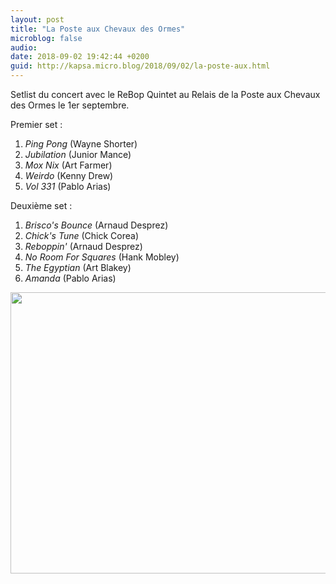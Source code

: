 ```yaml
---
layout: post
title: "La Poste aux Chevaux des Ormes"
microblog: false
audio: 
date: 2018-09-02 19:42:44 +0200
guid: http://kapsa.micro.blog/2018/09/02/la-poste-aux.html
---
```

Setlist du concert avec le ReBop Quintet au Relais de la Poste aux Chevaux des Ormes le 1er septembre.

Premier set :
1. _Ping Pong_ (Wayne Shorter)
2. _Jubilation_ (Junior Mance)
3. _Mox Nix_ (Art Farmer)
4. _Weirdo_ (Kenny Drew)
5. _Vol 331_ (Pablo Arias)

Deuxième set :
1. _Brisco's Bounce_ (Arnaud Desprez)
2. _Chick's Tune_ (Chick Corea)
3. _Reboppin'_ (Arnaud Desprez)
4. _No Room For Squares_ (Hank Mobley)
5. _The Egyptian_ (Art Blakey)
6. _Amanda_ (Pablo Arias)

<img src="http://www.jeankapsa.com/uploads/2018/0af2a52a7f.jpg" width="600" height="450" />
